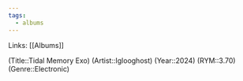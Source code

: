 ```yaml
---
tags:
  - albums
---
```


Links: [[Albums]]

(Title::Tidal Memory Exo)
(Artist::Iglooghost)
(Year::2024)
(RYM::3.70)
(Genre::Electronic)
